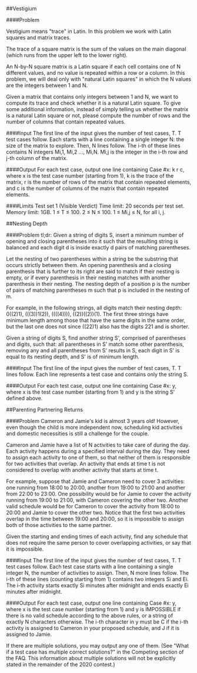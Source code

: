 ##Vestigium

####Problem

Vestigium means "trace" in Latin. In this problem we work with Latin squares and matrix traces.

The trace of a square matrix is the sum of the values on the main diagonal (which runs from the upper left to the lower right).

An N-by-N square matrix is a Latin square if each cell contains one of N different values, and no value is repeated within a row or a column. In this problem, we will deal only with "natural Latin squares" in which the N values are the integers between 1 and N.

Given a matrix that contains only integers between 1 and N, we want to compute its trace and check whether it is a natural Latin square. To give some additional information, instead of simply telling us whether the matrix is a natural Latin square or not, please compute the number of rows and the number of columns that contain repeated values.

####Input
The first line of the input gives the number of test cases, T. T test cases follow. Each starts with a line containing a single integer N: the size of the matrix to explore. Then, N lines follow. The i-th of these lines contains N integers Mi,1, Mi,2 ..., Mi,N. Mi,j is the integer in the i-th row and j-th column of the matrix.

####Output
For each test case, output one line containing Case #x: k r c, where x is the test case number (starting from 1), k is the trace of the matrix, r is the number of rows of the matrix that contain repeated elements, and c is the number of columns of the matrix that contain repeated elements.

####Limits
Test set 1 (Visible Verdict)
Time limit: 20 seconds per test set.
Memory limit: 1GB.
1 ≤ T ≤ 100.
2 ≤ N ≤ 100.
1 ≤ Mi,j ≤ N, for all i, j.


##Nesting Depth

####Problem
tl;dr: Given a string of digits S, insert a minimum number of opening and closing parentheses into it such that the resulting string is balanced and each digit d is inside exactly d pairs of matching parentheses.

Let the nesting of two parentheses within a string be the substring that occurs strictly between them. An opening parenthesis and a closing parenthesis that is further to its right are said to match if their nesting is empty, or if every parenthesis in their nesting matches with another parenthesis in their nesting. The nesting depth of a position p is the number of pairs of matching parentheses m such that p is included in the nesting of m.

For example, in the following strings, all digits match their nesting depth: 0((2)1), (((3))1(2)), ((((4)))), ((2))((2))(1). The first three strings have minimum length among those that have the same digits in the same order, but the last one does not since ((22)1) also has the digits 221 and is shorter.

Given a string of digits S, find another string S', comprised of parentheses and digits, such that:
all parentheses in S' match some other parenthesis,
removing any and all parentheses from S' results in S,
each digit in S' is equal to its nesting depth, and
S' is of minimum length.

####Input
The first line of the input gives the number of test cases, T. T lines follow. Each line represents a test case and contains only the string S.

####Output
For each test case, output one line containing Case #x: y, where x is the test case number (starting from 1) and y is the string S' defined above.


##Parenting Partnering Returns

####Problem
Cameron and Jamie's kid is almost 3 years old! However, even though the child is more independent now, scheduling kid activities and domestic necessities is still a challenge for the couple.

Cameron and Jamie have a list of N activities to take care of during the day. Each activity happens during a specified interval during the day. They need to assign each activity to one of them, so that neither of them is responsible for two activities that overlap. An activity that ends at time t is not considered to overlap with another activity that starts at time t.

For example, suppose that Jamie and Cameron need to cover 3 activities: one running from 18:00 to 20:00, another from 19:00 to 21:00 and another from 22:00 to 23:00. One possibility would be for Jamie to cover the activity running from 19:00 to 21:00, with Cameron covering the other two. Another valid schedule would be for Cameron to cover the activity from 18:00 to 20:00 and Jamie to cover the other two. Notice that the first two activities overlap in the time between 19:00 and 20:00, so it is impossible to assign both of those activities to the same partner.

Given the starting and ending times of each activity, find any schedule that does not require the same person to cover overlapping activities, or say that it is impossible.

####Input
The first line of the input gives the number of test cases, T. T test cases follow. Each test case starts with a line containing a single integer N, the number of activities to assign. Then, N more lines follow. The i-th of these lines (counting starting from 1) contains two integers Si and Ei. The i-th activity starts exactly Si minutes after midnight and ends exactly Ei minutes after midnight.

####Output
For each test case, output one line containing Case #x: y, where x is the test case number (starting from 1) and y is IMPOSSIBLE if there is no valid schedule according to the above rules, or a string of exactly N characters otherwise. The i-th character in y must be C if the i-th activity is assigned to Cameron in your proposed schedule, and J if it is assigned to Jamie.

If there are multiple solutions, you may output any one of them. (See "What if a test case has multiple correct solutions?" in the Competing section of the FAQ. This information about multiple solutions will not be explicitly stated in the remainder of the 2020 contest.)